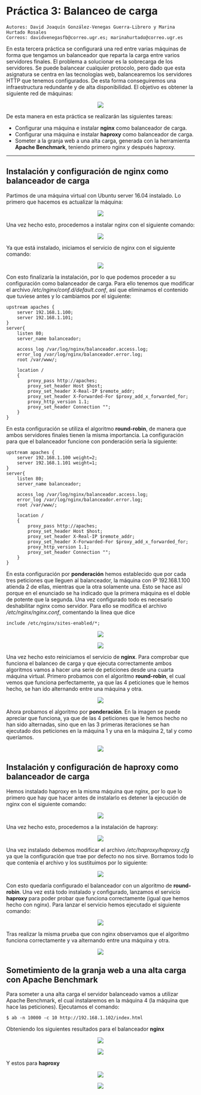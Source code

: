 # Práctica 3: Balanceo de carga
    Autores: David Joaquín González-Venegas Guerra-Librero y Marina Hurtado Rosales
    Correos: davidvenegasfb@correo.ugr.es; marinahurtado@correo.ugr.es
En esta tercera práctica se configurará una red entre varias máquinas de forma que tengamos un balanceador que reparta la carga entre varios servidores finales.
El problema a solucionar es la sobrecarga de los servidores. Se puede balancear
cualquier protocolo, pero dado que esta asignatura se centra en las tecnologías web, balancearemos los servidores HTTP que tenemos configurados.
 De esta forma conseguiremos una infraestructura redundante y de alta disponibilidad.
 El objetivo es obtener la siguiente red de máquinas:
 
<p align="center">
    <img src="https://github.com/Feiniel/SWAP/blob/master/practica3/imagenes/graficoGranjaWweb.PNG">
</p>

De esta manera en esta práctica se realizarán las siguientes tareas:
- Configurar una máquina e instalar **nginx** como balanceador de carga.
- Configurar una máquina e instalar **haproxy** como balanceador de carga.
- Someter a la granja web a una alta carga, generada con la herramienta **Apache Benchmark**, teniendo primero nginx y después haproxy.


--------------------------------------------------------------------------------------------------------------------
## Instalación y configuración de nginx como balanceador de carga
Partimos de una máquina virtual con Ubuntu server 16.04 instalado. Lo primero que hacemos es actualizar la máquina:

<p align="center">
    <img src="https://github.com/Feiniel/SWAP/blob/master/practica3/imagenes/C1.PNG">
</p>

Una vez hecho esto, procedemos a instalar nginx con el siguiente comando:

<p align="center">
    <img src="https://github.com/Feiniel/SWAP/blob/master/practica3/imagenes/C2.PNG">
</p>

Ya que está instalado, iniciamos el servicio de nginx con el siguiente comando:

<p align="center">
    <img src="https://github.com/Feiniel/SWAP/blob/master/practica3/imagenes/C3.PNG">
</p>

Con esto finalizaría la instalación, por lo que podemos proceder a su configuración como balanceador de carga. Para ello tenemos que modificar el archivo */etc/nginx/conf.d/default.conf*, así que eliminamos el contenido que tuviese antes y lo cambiamos por el siguiente:

```
upstream apaches {
	server 192.168.1.100;
	server 192.168.1.101;
}
server{
	listen 80;
	server_name balanceador;
	
	access_log /var/log/nginx/balanceador.access.log;
	error_log /var/log/nginx/balanceador.error.log;
	root /var/www/;
	
	location /
	{
		proxy_pass http://apaches;
		proxy_set_header Host $host;
		proxy_set_header X-Real-IP $remote_addr;
		proxy_set_header X-Forwarded-For $proxy_add_x_forwarded_for;
		proxy_http_version 1.1;
		proxy_set_header Connection "";
	}
}
```

En esta configuración se utiliza el algoritmo **round-robin**, de manera que ambos servidores finales tienen la misma importancia. La configuración para que el balanceador funcione con ponderación sería la siguiente:

```
upstream apaches {
	server 192.168.1.100 weight=2;
	server 192.168.1.101 weight=1;
}
server{
	listen 80;
	server_name balanceador;
	
	access_log /var/log/nginx/balanceador.access.log;
	error_log /var/log/nginx/balanceador.error.log;
	root /var/www/;
	
	location /
	{
		proxy_pass http://apaches;
		proxy_set_header Host $host;
		proxy_set_header X-Real-IP $remote_addr;
		proxy_set_header X-Forwarded-For $proxy_add_x_forwarded_for;
		proxy_http_version 1.1;
		proxy_set_header Connection "";
	}
}
```

En esta configuración por **ponderación** hemos establecido que por cada tres peticiones que lleguen al balanceador, la máquina con IP 192.168.1.100 atienda 2 de ellas, mientras que la otra solamente una. Esto se hace así porque en el enunciado se ha indicado que la primera máquina es el doble de potente que la segunda.
Una vez configurado todo es necesario deshabilitar nginx como servidor. Para ello se modifica el archivo */etc/nginx/nginx.conf*, comentando la línea que dice 
```
include /etc/nginx/sites-enabled/*;
```

<p align="center">
    <img src="https://github.com/Feiniel/SWAP/blob/master/practica3/imagenes/C4.PNG">
</p>

<p align="center">
    <img src="https://github.com/Feiniel/SWAP/blob/master/practica3/imagenes/C5.PNG">
</p>

Una vez hecho esto reiniciamos el servicio de **nginx**. 
Para comprobar que funciona el balanceo de carga y que ejecuta correctamente ambos algoritmos vamos a hacer una serie de peticiones desde una cuarta máquina virtual.
Primero probamos con el algoritmo **round-robin**, el cual vemos que funciona perfectamente, ya que las 4 peticiones que le hemos hecho, se han ido alternando entre una máquina y otra.

<p align="center">
    <img src="https://github.com/Feiniel/SWAP/blob/master/practica3/imagenes/c6.PNG">
</p>

Ahora probamos el algoritmo por **ponderación**. En la imagen se puede apreciar que funciona, ya que de las 4 peticiones que le hemos hecho no han sido alternadas, sino que en las 3 primeras iteraciones se han ejecutado dos peticiones en la máquina 1 y una en la máquina 2, tal y como queríamos.

<p align="center">
    <img src="https://github.com/Feiniel/SWAP/blob/master/practica3/imagenes/c7.PNG">
</p>

## Instalación y configuración de haproxy como balanceador de carga
Hemos instalado haproxy en la misma máquina que nginx, por lo que lo primero que hay que hacer antes de instalarlo es detener la ejecución de nginx con el siguiente comando:

<p align="center">
    <img src="https://github.com/Feiniel/SWAP/blob/master/practica3/imagenes/c8.PNG">
</p>

Una vez hecho esto, procedemos a la instalación de haproxy:

<p align="center">
    <img src="https://github.com/Feiniel/SWAP/blob/master/practica3/imagenes/c9.PNG">
</p>

Una vez  instalado debemos modificar el archivo */etc/haproxy/haproxy.cfg* ya que la configuración que trae por defecto no nos sirve. Borramos todo lo que contenía el archivo y los sustituimos por lo siguiente:

<p align="center">
    <img src="https://github.com/Feiniel/SWAP/blob/master/practica3/imagenes/c10.PNG">
</p>

Con esto quedaría configurado el balanceador con un algoritmo de **round-robin**. 
Una vez está todo instalado y configurado, lanzamos el servicio **haproxy** para poder probar que funciona correctamente (igual que hemos hecho con nginx). Para lanzar el servicio hemos ejecutado el siguiente comando:

<p align="center">
    <img src="https://github.com/Feiniel/SWAP/blob/master/practica3/imagenes/c12.PNG">
</p>

Tras realizar la misma prueba que con nginx observamos que el algoritmo funciona correctamente y va alternando entre una máquina y otra.

<p align="center">
    <img src="https://github.com/Feiniel/SWAP/blob/master/practica3/imagenes/c13.PNG">
</p>


## Sometimiento de la granja web a una alta carga con Apache Benchmark
Para someter a una alta carga el servidor balanceado vamos a utilizar Apache Benchmark, el cual instalaremos en la máquina 4 (la máquina que hace las peticiones). Ejecutamos el comando:
```
$ ab -n 10000 -c 10 http://192.168.1.102/index.html
```
Obteniendo los siguientes resultados para el balanceador **nginx**

<p align="center">
    <img src="https://github.com/Feiniel/SWAP/blob/master/practica3/imagenes/c14.PNG">
</p>

<p align="center">
    <img src="https://github.com/Feiniel/SWAP/blob/master/practica3/imagenes/c15.PNG">
</p>

Y estos para **haproxy**

<p align="center">
    <img src="https://github.com/Feiniel/SWAP/blob/master/practica3/imagenes/c16.PNG">
</p>

<p align="center">
    <img src="https://github.com/Feiniel/SWAP/blob/master/practica3/imagenes/c17.PNG">
</p>
